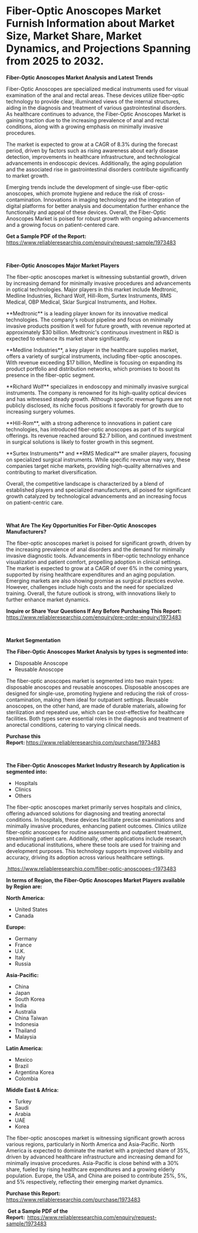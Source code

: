<p><h1>Fiber-Optic Anoscopes Market Furnish Information about Market Size, Market Share, Market Dynamics, and Projections Spanning from 2025 to 2032.</h1></p><p><strong>Fiber-Optic Anoscopes Market Analysis and Latest Trends</strong></p>
<p><p>Fiber-Optic Anoscopes are specialized medical instruments used for visual examination of the anal and rectal areas. These devices utilize fiber-optic technology to provide clear, illuminated views of the internal structures, aiding in the diagnosis and treatment of various gastrointestinal disorders. As healthcare continues to advance, the Fiber-Optic Anoscopes Market is gaining traction due to the increasing prevalence of anal and rectal conditions, along with a growing emphasis on minimally invasive procedures.</p><p>The market is expected to grow at a CAGR of 8.3% during the forecast period, driven by factors such as rising awareness about early disease detection, improvements in healthcare infrastructure, and technological advancements in endoscopic devices. Additionally, the aging population and the associated rise in gastrointestinal disorders contribute significantly to market growth. </p><p>Emerging trends include the development of single-use fiber-optic anoscopes, which promote hygiene and reduce the risk of cross-contamination. Innovations in imaging technology and the integration of digital platforms for better analysis and documentation further enhance the functionality and appeal of these devices. Overall, the Fiber-Optic Anoscopes Market is poised for robust growth with ongoing advancements and a growing focus on patient-centered care.</p></p>
<p><strong>Get a Sample PDF of the Report:&nbsp;</strong> <a href="https://www.reliableresearchiq.com/enquiry/request-sample/1973483?utm_campaign=2288&utm_medium=2&utm_source=Github&utm_content=ia&utm_term=16042025&utm_id=fiber-optic-anoscopes">https://www.reliableresearchiq.com/enquiry/request-sample/1973483</a></p>
<p>&nbsp;</p>
<p><strong>Fiber-Optic Anoscopes Major Market Players</strong></p>
<p><p>The fiber-optic anoscopes market is witnessing substantial growth, driven by increasing demand for minimally invasive procedures and advancements in optical technologies. Major players in this market include Medtronic, Medline Industries, Richard Wolf, Hill-Rom, Surtex Instruments, RMS Medical, OBP Medical, Sklar Surgical Instruments, and Holtex.</p><p>**Medtronic** is a leading player known for its innovative medical technologies. The company's robust pipeline and focus on minimally invasive products position it well for future growth, with revenue reported at approximately $30 billion. Medtronic's continuous investment in R&D is expected to enhance its market share significantly.</p><p>**Medline Industries**, a key player in the healthcare supplies market, offers a variety of surgical instruments, including fiber-optic anoscopes. With revenue exceeding $17 billion, Medline is focusing on expanding its product portfolio and distribution networks, which promises to boost its presence in the fiber-optic segment.</p><p>**Richard Wolf** specializes in endoscopy and minimally invasive surgical instruments. The company is renowned for its high-quality optical devices and has witnessed steady growth. Although specific revenue figures are not publicly disclosed, its niche focus positions it favorably for growth due to increasing surgery volumes.</p><p>**Hill-Rom**, with a strong adherence to innovations in patient care technologies, has introduced fiber-optic anoscopes as part of its surgical offerings. Its revenue reached around $2.7 billion, and continued investment in surgical solutions is likely to foster growth in this segment.</p><p>**Surtex Instruments** and **RMS Medical** are smaller players, focusing on specialized surgical instruments. While specific revenue may vary, these companies target niche markets, providing high-quality alternatives and contributing to market diversification.</p><p>Overall, the competitive landscape is characterized by a blend of established players and specialized manufacturers, all poised for significant growth catalyzed by technological advancements and an increasing focus on patient-centric care.</p></p>
<p>&nbsp;</p>
<p><strong>What Are The Key Opportunities For Fiber-Optic Anoscopes Manufacturers?</strong></p>
<p><p>The fiber-optic anoscopes market is poised for significant growth, driven by the increasing prevalence of anal disorders and the demand for minimally invasive diagnostic tools. Advancements in fiber-optic technology enhance visualization and patient comfort, propelling adoption in clinical settings. The market is expected to grow at a CAGR of over 6% in the coming years, supported by rising healthcare expenditures and an aging population. Emerging markets are also showing promise as surgical practices evolve. However, challenges include high costs and the need for specialized training. Overall, the future outlook is strong, with innovations likely to further enhance market dynamics.</p></p>
<p><strong>Inquire or Share Your Questions If Any Before Purchasing This Report:</strong> <a href="https://www.reliableresearchiq.com/enquiry/pre-order-enquiry/1973483?utm_campaign=2288&utm_medium=2&utm_source=Github&utm_content=ia&utm_term=16042025&utm_id=fiber-optic-anoscopes">https://www.reliableresearchiq.com/enquiry/pre-order-enquiry/1973483</a></p>
<p>&nbsp;</p>
<p><strong>Market Segmentation</strong></p>
<p><strong>The Fiber-Optic Anoscopes Market Analysis by types is segmented into:</strong></p>
<p><ul><li>Disposable Anoscope</li><li>Reusable Anoscope</li></ul></p>
<p><p>The fiber-optic anoscopes market is segmented into two main types: disposable anoscopes and reusable anoscopes. Disposable anoscopes are designed for single-use, promoting hygiene and reducing the risk of cross-contamination, making them ideal for outpatient settings. Reusable anoscopes, on the other hand, are made of durable materials, allowing for sterilization and repeated use, which can be cost-effective for healthcare facilities. Both types serve essential roles in the diagnosis and treatment of anorectal conditions, catering to varying clinical needs.</p></p>
<p><strong>Purchase this Report:&nbsp;</strong><a href="https://www.reliableresearchiq.com/purchase/1973483?utm_campaign=2288&utm_medium=2&utm_source=Github&utm_content=ia&utm_term=16042025&utm_id=fiber-optic-anoscopes">https://www.reliableresearchiq.com/purchase/1973483</a></p>
<p>&nbsp;</p>
<p><strong>The Fiber-Optic Anoscopes Market Industry Research by Application is segmented into:</strong></p>
<p><ul><li>Hospitals</li><li>Clinics</li><li>Others</li></ul></p>
<p><p>The fiber-optic anoscopes market primarily serves hospitals and clinics, offering advanced solutions for diagnosing and treating anorectal conditions. In hospitals, these devices facilitate precise examinations and minimally invasive procedures, enhancing patient outcomes. Clinics utilize fiber-optic anoscopes for routine assessments and outpatient treatment, streamlining patient care. Additionally, other applications include research and educational institutions, where these tools are used for training and development purposes. This technology supports improved visibility and accuracy, driving its adoption across various healthcare settings.</p></p>
<p><a href="https://www.reliableresearchiq.com/fiber-optic-anoscopes-r1973483?utm_campaign=2288&utm_medium=2&utm_source=Github&utm_content=ia&utm_term=16042025&utm_id=fiber-optic-anoscopes">&nbsp;https://www.reliableresearchiq.com/fiber-optic-anoscopes-r1973483</a></p>
<p><strong>In terms of Region, the Fiber-Optic Anoscopes Market Players available by Region are:</strong></p>
<p>
    <p> <strong> North America: </strong>
        <ul>
            <li>United States</li>
            <li>Canada</li>
        </ul>
        </p> 
    <p> <strong> Europe: </strong>
        <ul>
            <li>Germany</li>
            <li>France</li>
            <li>U.K.</li>
            <li>Italy</li>
            <li>Russia</li>
        </ul>
        </p> 
    <p> <strong> Asia-Pacific: </strong>
        <ul>
            <li>China</li>
            <li>Japan</li>
            <li>South Korea</li>
            <li>India</li>
            <li>Australia</li>
            <li>China Taiwan</li>
            <li>Indonesia</li>
            <li>Thailand</li>
            <li>Malaysia</li>
        </ul>
        </p> 
    <p> <strong> Latin America: </strong>
        <ul>
            <li>Mexico</li>
            <li>Brazil</li>
            <li>Argentina Korea</li>
            <li>Colombia</li>
        </ul>
        </p> 
    <p> <strong> Middle East & Africa: </strong>
        <ul>
            <li>Turkey</li>
            <li>Saudi</li>
            <li>Arabia</li>
            <li>UAE</li>
            <li>Korea</li>
        </ul>
    </p>
    </p>
<p><p>The fiber-optic anoscopes market is witnessing significant growth across various regions, particularly in North America and Asia-Pacific. North America is expected to dominate the market with a projected share of 35%, driven by advanced healthcare infrastructure and increasing demand for minimally invasive procedures. Asia-Pacific is close behind with a 30% share, fueled by rising healthcare expenditures and a growing elderly population. Europe, the USA, and China are poised to contribute 25%, 5%, and 5% respectively, reflecting their emerging market dynamics.</p></p>
<p><strong>Purchase this Report: </strong><a href="https://www.reliableresearchiq.com/purchase/1973483?utm_campaign=2288&utm_medium=2&utm_source=Github&utm_content=ia&utm_term=16042025&utm_id=fiber-optic-anoscopes">https://www.reliableresearchiq.com/purchase/1973483</a></p>
<p>&nbsp;<strong>Get a Sample PDF of the Report:&nbsp;&nbsp;</strong><a href="https://www.reliableresearchiq.com/enquiry/request-sample/1973483?utm_campaign=2288&utm_medium=2&utm_source=Github&utm_content=ia&utm_term=16042025&utm_id=fiber-optic-anoscopes">https://www.reliableresearchiq.com/enquiry/request-sample/1973483</a></p>
<p><strong></strong></p>
<p><p></p><p></p><p></p></p>